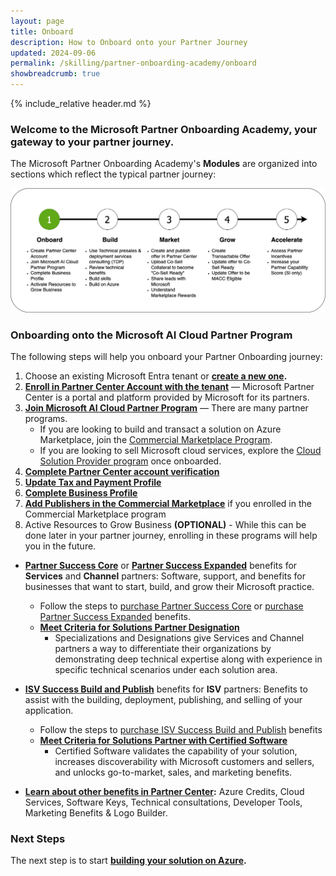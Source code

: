 ```yaml
---
layout: page
title: Onboard 
description: How to Onboard onto your Partner Journey
updated: 2024-09-06
permalink: /skilling/partner-onboarding-academy/onboard
showbreadcrumb: true
---
```

{% include_relative header.md %}

### Welcome to the Microsoft Partner Onboarding Academy, your gateway to your partner journey.

The Microsoft Partner Onboarding Academy's **Modules** are organized into sections which reflect the typical partner journey:

![](../../../assets/partner-onboarding/partner-journey-onboard.png)

### Onboarding onto the Microsoft AI Cloud Partner Program

The following steps will help you onboard your Partner Onboarding journey:

1. Choose an existing Microsoft Entra tenant or **[create a new one](https://learn.microsoft.com/en-us/azure/active-directory/fundamentals/create-new-tenant).**
1. **[Enroll in Partner Center Account with the tenant](/PartnerResources/skilling/partner-onboarding-academy/acct)** — Microsoft Partner Center is a portal and platform provided by Microsoft for its partners.
1. **[Join Microsoft AI Cloud Partner Program](https://learn.microsoft.com/en-us/partner-center/intro-to-cloud-partner-program-membership)** — There are many partner programs.
    - If you are looking to build and transact a solution on Azure Marketplace, join the [Commercial Marketplace Program](https://learn.microsoft.com/en-us/partner-center/account-settings/create-account).
    - If you are looking to sell Microsoft cloud services, explore the [Cloud Solution Provider program](https://learn.microsoft.com/en-us/partner-center/enroll/enrolling-in-the-csp-program) once onboarded.
1. **[Complete Partner Center account verification](https://learn.microsoft.com/en-us/partner-center/verification-responses)**
1. **[Update Tax and Payment Profile](https://learn.microsoft.com/en-us/partner-center/set-up-your-payout-account)**
1. **[Complete Business Profile](https://learn.microsoft.com/en-us/partner-center/create-a-marketing-profile)**
1. **[Add Publishers in the Commercial Marketplace](https://learn.microsoft.com/en-us/partner-center/add-publishers)** if you enrolled in the Commercial Marketplace program
1. Active Resources to Grow Business **(OPTIONAL)** - While this can be done later in your partner journey, enrolling in these programs will help you in the future.
- **[Partner Success Core](https://learn.microsoft.com/en-us/partner-center/membership/partner-success-core-benefits)** or **[Partner Success Expanded](https://learn.microsoft.com/en-us/partner-center/membership/partner-success-expanded-benefits)** benefits for **Services** and **Channel** partners: Software, support, and benefits for businesses that want to start, build, and grow their Microsoft practice.
  - Follow the steps to [purchase Partner Success Core](https://learn.microsoft.com/en-us/partner-center/membership/partner-success-core-benefits#purchase-partner-success-core-benefits) or [purchase Partner Success Expanded](https://learn.microsoft.com/en-us/partner-center/membership/partner-success-expanded-benefits#purchase-partner-success-expanded-benefits) benefits.
  - **[Meet Criteria for Solutions Partner Designation](https://learn.microsoft.com/en-us/partner-center/membership/introduction-to-pcs)**
    - Specializations and Designations give Services and Channel partners a way to differentiate their organizations by demonstrating deep technical expertise along with experience in specific technical scenarios under each solution area.

- **[ISV Success Build and Publish](https://learn.microsoft.com/en-us/partner-center/membership/isv-success)** benefits for **ISV** partners: Benefits to assist with the building, deployment, publishing, and selling of your application.
  - Follow the steps to [purchase ISV Success Build and Publish](https://learn.microsoft.com/en-us/partner-center/membership/isv-success#enrollment) benefits
  - **[Meet Criteria for Solutions Partner with Certified Software](https://learn.microsoft.com/en-us/partner-center/referrals/solutions-partner-certified-software-designations-benefits)**
    - Certified Software validates the capability of your solution, increases discoverability with Microsoft customers and sellers, and unlocks go-to-market, sales, and marketing benefits.

- **[Learn about other benefits in Partner Center](https://learn.microsoft.com/en-us/partner-center/benefits/manage-your-partner-network-benefits):** Azure Credits, Cloud Services, Software Keys, Technical consultations, Developer Tools, Marketing Benefits & Logo Builder.

### Next Steps

The next step is to start **[building your solution on Azure](/PartnerResources/skilling/partner-onboarding-academy/build).**